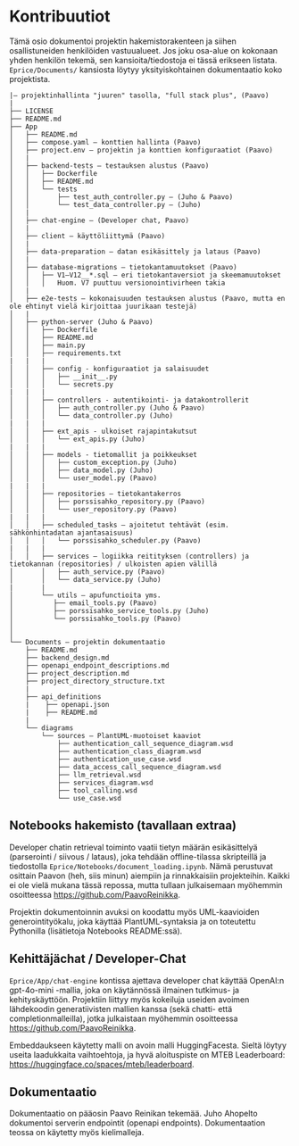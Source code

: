 # Kontribuutiot

Tämä osio dokumentoi projektin hakemistorakenteen ja siihen osallistuneiden henkilöiden vastuualueet. Jos joku osa-alue on kokonaan yhden henkilön tekemä, sen kansioita/tiedostoja ei tässä erikseen listata. `Eprice/Documents/` kansiosta löytyy yksityiskohtainen dokumentaatio koko projektista.

```code
|– projektinhallinta "juuren" tasolla, "full stack plus", (Paavo)
|
├── LICENSE
├── README.md
├── App
│   ├── README.md
│   ├── compose.yaml – konttien hallinta (Paavo)
│   ├── project.env – projektin ja konttien konfiguraatiot (Paavo)
│   |
│   ├── backend-tests – testauksen alustus (Paavo)
│   │   ├── Dockerfile
│   │   ├── README.md
│   │   └── tests
│   │       ├── test_auth_controller.py – (Juho & Paavo)
│   │       └── test_data_controller.py – (Juho)
│   |
│   ├── chat-engine – (Developer chat, Paavo)
│   |
│   ├── client – käyttöliittymä (Paavo)
│   |
│   ├── data-preparation – datan esikäsittely ja lataus (Paavo)
│   |
│   ├── database-migrations – tietokantamuutokset (Paavo)
│   │   ├── V1–V12__*.sql – eri tietokantaversiot ja skeemamuutokset
│   │   │   Huom. V7 puuttuu versionointivirheen takia
│   |
│   ├── e2e-tests – kokonaisuuden testauksen alustus (Paavo, mutta en ole ehtinyt vielä kirjoittaa juurikaan testejä)
│   |
│   ├── python-server (Juho & Paavo)
│   │   ├── Dockerfile
│   │   ├── README.md
│   │   ├── main.py
│   │   ├── requirements.txt
|   |   |
│   │   ├── config - konfiguraatiot ja salaisuudet
│   │   │   ├── __init__.py
│   │   │   └── secrets.py
|   |   |
│   │   ├── controllers - autentikointi- ja datakontrollerit
│   │   │   ├── auth_controller.py (Juho & Paavo)
│   │   │   └── data_controller.py (Juho)
|   |   |
│   │   ├── ext_apis - ulkoiset rajapintakutsut
│   │   │   └── ext_apis.py (Juho)
|   |   |
│   │   ├── models - tietomallit ja poikkeukset
│   │   │   ├── custom_exception.py (Juho)
│   │   │   ├── data_model.py (Juho)
│   │   │   └── user_model.py (Paavo)
|   |   |
│   │   ├── repositories – tietokantakerros
│   │   │   ├── porssisahko_repository.py (Paavo)
│   │   │   └── user_repository.py (Paavo)
|   |   |
│   │   ├── scheduled_tasks – ajoitetut tehtävät (esim. sähkönhintadatan ajantasaisuus)
│   │   │   └── porssisahko_scheduler.py (Paavo)
|   |   |
│   │   ├── services – logiikka reitityksen (controllers) ja tietokannan (repositories) / ulkoisten apien välillä 
│       │   ├── auth_service.py (Paavo)
│       │   └── data_service.py (Juho)
|       |
│       └── utils – apufunctioita yms.
│          ├── email_tools.py (Paavo)
│          ├── porssisahko_service_tools.py (Juho)
│          └── porssisahko_tools.py (Paavo)
│   
│
└── Documents – projektin dokumentaatio
    ├── README.md
    ├── backend_design.md
    ├── openapi_endpoint_descriptions.md
    ├── project_description.md
    ├── project_directory_structure.txt
    |
    ├── api_definitions
    |    ├── openapi.json
    |    ├── README.md
    |
    └── diagrams
        └── sources – PlantUML-muotoiset kaaviot
            ├── authentication_call_sequence_diagram.wsd
            ├── authentication_class_diagram.wsd
            ├── authentication_use_case.wsd
            ├── data_access_call_sequence_diagram.wsd
            ├── llm_retrieval.wsd
            ├── services_diagram.wsd
            ├── tool_calling.wsd
            └── use_case.wsd
```

## Notebooks hakemisto (tavallaan extraa)

Developer chatin retrieval toiminto vaatii tietyn määrän esikäsittelyä (parserointi / siivous / lataus), joka tehdään offline-tilassa skripteillä ja tiedostolla `Eprice/Notebooks/document_loading.ipynb`. Nämä perustuvat osittain Paavon (heh, siis minun) aiempiin ja rinnakkaisiin projekteihin. Kaikki ei ole vielä mukana tässä repossa, mutta tullaan julkaisemaan myöhemmin osoitteessa https://github.com/PaavoReinikka.

Projektin dokumentoinnin avuksi on koodattu myös UML-kaavioiden generointityökalu, joka käyttää PlantUML-syntaksia ja on toteutettu Pythonilla (lisätietoja Notebooks README:ssä).

## Kehittäjächat / Developer-Chat

`Eprice/App/chat-engine` kontissa ajettava developer chat käyttää OpenAI:n gpt-4o-mini -mallia, joka on käytännössä ilmainen tutkimus- ja kehityskäyttöön. Projektiin liittyy myös kokeiluja useiden avoimen lähdekoodin generatiivisten mallien kanssa (sekä chatti- että completionmalleilla), jotka julkaistaan myöhemmin osoitteessa https://github.com/PaavoReinikka.

Embeddaukseen käytetty malli on avoin malli HuggingFacesta. Sieltä löytyy useita laadukkaita vaihtoehtoja, ja hyvä aloituspiste on MTEB Leaderboard: https://huggingface.co/spaces/mteb/leaderboard.

## Dokumentaatio

Dokumentaatio on pääosin Paavo Reinikan tekemää. Juho Ahopelto dokumentoi serverin endpointit (openapi endpoints). Dokumentaation teossa on käytetty myös kielimalleja.